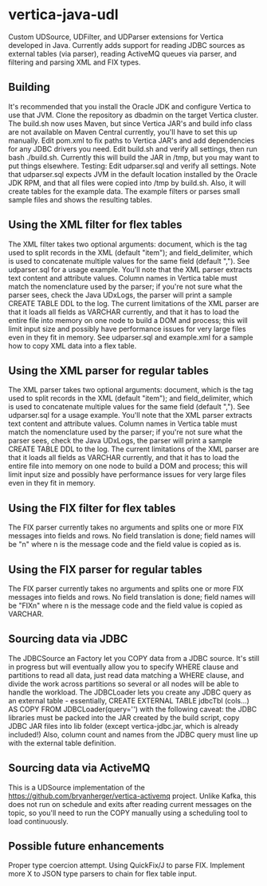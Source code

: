 # vertica-java-udl
Custom UDSource, UDFilter, and UDParser extensions for Vertica developed in Java.  Currently adds support for reading JDBC sources as external tables (via parser), reading ActiveMQ queues via parser, and filtering and parsing XML and FIX types.
## Building
It's recommended that you install the Oracle JDK and configure Vertica to use that JVM.
Clone the repository as dbadmin on the target Vertica cluster.
The build.sh now uses Maven, but since Vertica JAR's and build info class are not available on Maven Central currently, you'll have to set this up manually.
Edit pom.xml to fix paths to Vertica JAR's and add dependencies for any JDBC drivers you need.
Edit build.sh and verify all settings, then run bash ./build.sh.  Currently this will build the JAR in /tmp, but you may want to put things elsewhere.
Testing:  Edit udparser.sql and verify all settings.  Note that udparser.sql expects JVM in the default location installed by the Oracle JDK RPM, and that all files were copied into /tmp by build.sh.  Also, it will create tables for the example data.
The example filters or parses small sample files and shows the resulting tables.
## Using the XML filter for flex tables
The XML filter takes two optional arguments: document, which is the tag used to split records in the XML (default "item"); and field_delimiter, which is used to concatenate multiple values for the same field (default ",").  See udparser.sql for a usage example.  You'll note that the XML parser extracts text content and attribute values.  Column names in Vertica table must match the nomenclature used by the parser; if you're not sure what the parser sees, check the Java UDxLogs, the parser will print a sample CREATE TABLE DDL to the log. The current limitations of the XML parser are that it loads all fields as VARCHAR currently, and that it has to load the entire file into memory on one node to build a DOM and process; this will limit input size and possibly have performance issues for very large files even in they fit in memory.
See udparser.sql and example.xml for a sample how to copy XML data into a flex table.
## Using the XML parser for regular tables
The XML parser takes two optional arguments: document, which is the tag used to split records in the XML (default "item"); and field_delimiter, which is used to concatenate multiple values for the same field (default ",").  See udparser.sql for a usage example.  You'll note that the XML parser extracts text content and attribute values.  Column names in Vertica table must match the nomenclature used by the parser; if you're not sure what the parser sees, check the Java UDxLogs, the parser will print a sample CREATE TABLE DDL to the log. The current limitations of the XML parser are that it loads all fields as VARCHAR currently, and that it has to load the entire file into memory on one node to build a DOM and process; this will limit input size and possibly have performance issues for very large files even in they fit in memory.
## Using the FIX filter for flex tables
The FIX parser currently takes no arguments and splits one or more FIX messages into fields and rows.  No field translation is done; field names will be "n" where n is the message code and the field value is copied as is.
## Using the FIX parser for regular tables
The FIX parser currently takes no arguments and splits one or more FIX messages into fields and rows.  No field translation is done; field names will be "FIXn" where n is the message code and the field value is copied as VARCHAR.
## Sourcing data via JDBC
The JDBCSource an Factory let you COPY data from a JDBC source.  It's still in progress but will eventually allow you to specify WHERE clause and partitions to read all data, just read data matching a WHERE clause, and divide the work across partitions so several or all nodes will be able to handle the workload.
The JDBCLoader lets you create any JDBC query as an external table - essentially, CREATE EXTERNAL TABLE jdbcTbl (cols...) AS COPY FROM JDBCLoader(query='') with the following caveat: the JDBC libraries must be packed into the JAR created by the build script, copy JDBC JAR files into lib folder (except vertica-jdbc.jar, which is already included!)  Also, column count and names from the JDBC query must line up with the external table definition.
## Sourcing data via ActiveMQ
This is a UDSource implementation of the https://github.com/bryanherger/vertica-activemq project.  Unlike Kafka, this does not run on schedule and exits after reading current messages on the topic, so you'll need to run the COPY manually using a scheduling tool to load continuously. 
## Possible future enhancements
Proper type coercion attempt.
Using QuickFix/J to parse FIX.
Implement more X to JSON type parsers to chain for flex table input.

